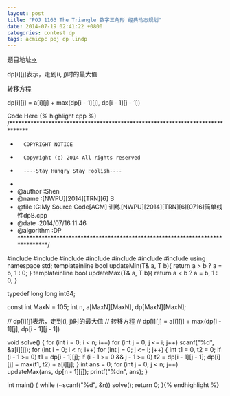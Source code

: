 ```yaml
---
layout: post
title: "POJ 1163 The Triangle 数字三角形 经典动态规划"
date: 2014-07-19 02:41:22 +0800
categories: contest dp
tags: acmicpc poj dp lindp
---
```

题目地址<a title="POJ 1163" href="http://poj.org/problem?id=1163" target="_blank">-></a>

dp[i][j]表示，走到(i, j)时的最大值

转移方程

dp[i][j] = a[i][j] + max(dp[i - 1][j], dp[i - 1][j - 1])

Code Here
{% highlight cpp %}
/******************************************************************************
*       COPYRIGHT NOTICE
*       Copyright (c) 2014 All rights reserved
*       ----Stay Hungry Stay Foolish----
*
* @author		:Shen
* @name         :[NWPU][2014][TRN][6] B
* @file         :G:My Source Code[ACM] 训练[NWPU][2014][TRN][6][0716]简单线性dpB.cpp
* @date         :2014/07/16 11:46
* @algorithm    :DP
******************************************************************************/

#include <cmath>
#include <cstdio>
#include <string>
#include <cstring>
#include <iomanip>
#include <iostream>
#include <algorithm>
using namespace std;
template<class T>inline bool updateMin(T& a, T b){ return a > b ? a = b, 1 : 0; }
template<class T>inline bool updateMax(T& a, T b){ return a < b ? a = b, 1 : 0; }

typedef long long int64;

const int MaxN = 105;
int n, a[MaxN][MaxN], dp[MaxN][MaxN];

//  dp[i][j]表示，走到(i, j)时的最大值
//  转移方程
//  dp[i][j] = a[i][j] + max(dp[i - 1][j], dp[i - 1][j - 1])

void solve()
{
	for (int i = 0; i < n; i++)
		for (int j = 0; j <= i; j++)
			scanf("%d", &a[i][j]);
	for (int i = 0; i < n; i++)
		for (int j = 0; j <= i; j++)
		{
			int t1 = 0, t2 = 0;
			if (i - 1 >= 0) t1 = dp[i - 1][j];
			if (i - 1 >= 0 && j - 1 >= 0) t2 = dp[i - 1][j - 1];
			dp[i][j] = max(t1, t2) + a[i][j];
		}
	int ans = 0;
	for (int j = 0; j < n; j++)
		updateMax(ans, dp[n - 1][j]);
	printf("%dn", ans);
}

int main()
{
	while (~scanf("%d", &n)) solve();
	return 0;
}{% endhighlight %}
